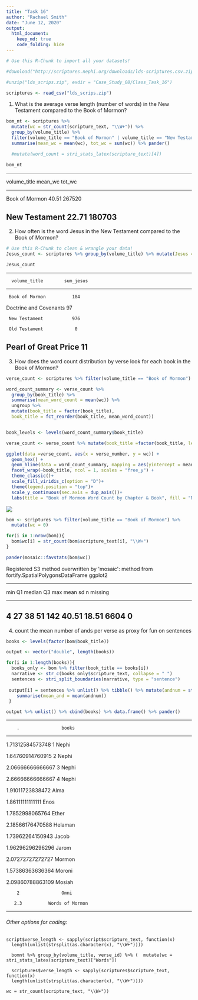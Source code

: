 ```yaml
---
title: "Task 16"
author: "Rachael Smith"
date: "June 12, 2020"
output:
  html_document:  
    keep_md: true
    code_folding: hide
---
```










```r
# Use this R-Chunk to import all your datasets!

#download("http://scriptures.nephi.org/downloads/lds-scriptures.csv.zip", dest = "lds_scrips.zip", mode = "wb")

#unzip("lds_scrips.zip", exdir = "Case_Study_08/Class_Task_16")

scriptures <- read_csv("lds_scrips.zip")
```

1. What is the average verse length (number of words) in the New Testament compared to the Book of Mormon?


```r
bom_nt <- scriptures %>% 
  mutate(wc = str_count(scripture_text, "\\W+")) %>% 
  group_by(volume_title) %>%
  filter(volume_title == "Book of Mormon" | volume_title == "New Testament") %>% 
  summarise(mean_wc = mean(wc), tot_wc = sum(wc)) %>% pander()

  #mutate(word_count = stri_stats_latex(scripture_text)[4])

bom_nt
```


-----------------------------------
  volume_title    mean_wc   tot_wc 
---------------- --------- --------
 Book of Mormon    40.51    267520 

 New Testament     22.71    180703 
-----------------------------------


2. How often is the word Jesus in the New Testament compared to the Book of Mormon?



```r
# Use this R-Chunk to clean & wrangle your data!
Jesus_count <- scriptures %>% group_by(volume_title) %>% mutate(Jesus = str_count(scripture_text, "Jesus")) %>% summarise(sum_jesus = sum(Jesus)) %>% pander()

Jesus_count
```


------------------------------------
      volume_title        sum_jesus 
------------------------ -----------
     Book of Mormon          184    

 Doctrine and Covenants      97     

     New Testament           976    

     Old Testament            0     

  Pearl of Great Price       11     
------------------------------------

3. How does the word count distribution by verse look for each book in the Book of Mormon?


```r
verse_count <- scriptures %>% filter(volume_title == "Book of Mormon") %>% mutate(wc = str_count(scripture_text, "\\W+"))

word_count_summary <- verse_count %>% 
  group_by(book_title) %>% 
  summarise(mean_word_count = mean(wc)) %>% 
  ungroup %>% 
  mutate(book_title = factor(book_title),
  book_title = fct_reorder(book_title, mean_word_count))


book_levels <- levels(word_count_summary$book_title)

verse_count <- verse_count %>% mutate(book_title =factor(book_title, levels = book_levels))

ggplot(data =verse_count, aes(x = verse_number, y = wc)) +
  geom_hex() +
  geom_hline(data = word_count_summary, mapping = aes(yintercept = mean_word_count, color = ""), size = 1.0) +
  facet_wrap(~book_title, ncol = 1, scales = "free_y") +
  theme_classic()+
  scale_fill_viridis_c(option = "D")+
  theme(legend.position = "top")+
  scale_y_continuous(sec.axis = dup_axis())+
  labs(title = "Book of Mormon Word Count by Chapter & Book", fill = "Number of Words Per Verse", y = "Word Count per Chapter", x = "Number of Verses Per Chapter", color = "Mean Word Count Per Book")
```

![](Task-16_files/figure-html/unnamed-chunk-4-1.png)<!-- -->



```r
bom <- scriptures %>% filter(volume_title == "Book of Mormon") %>%
  mutate(wc = 0)

for(i in 1:nrow(bom)){
  bom$wc[i] = str_count(bom$scripture_text[i], "\\W+")
}

pander(mosaic::favstats(bom$wc))
```

Registered S3 method overwritten by 'mosaic':
  method                           from   
  fortify.SpatialPolygonsDataFrame ggplot2

---------------------------------------------------------------
 min   Q1   median   Q3   max   mean     sd      n     missing 
----- ---- -------- ---- ----- ------- ------- ------ ---------
  4    27     38     51   142   40.51   18.51   6604      0    
---------------------------------------------------------------

4. count the mean number of ands per verse as proxy for fun on sentences


```r
books <- levels(factor(bom$book_title)) 

output <- vector("double", length(books)) 

for(i in 1:length(books)){
  books_only <- bom %>% filter(book_title == books[i])
  narrative <- str_c(books_only$scripture_text, collapse = " ")
  sentences <- stri_split_boundaries(narrative, type = "sentence")
  
 output[i] = sentences %>% unlist() %>% tibble() %>% mutate(andnum = str_count(., "and")) %>% 
    summarise(mean_and = mean(andnum))
 }

output %>% unlist() %>% cbind(books) %>% data.frame() %>% pander()
```


------------------------------------
        .                books      
------------------ -----------------
 1.71312584573748       1 Nephi     

 1.64760914760915       2 Nephi     

 2.06666666666667       3 Nephi     

 2.66666666666667       4 Nephi     

 1.91011723838472        Alma       

 1.86111111111111        Enos       

 1.7852998065764         Ether      

 2.18566176470588       Helaman     

 1.73962264150943        Jacob      

 1.96296296296296        Jarom      

 2.07272727272727       Mormon      

 1.57386363636364       Moroni      

 2.09860788863109       Mosiah      

        2                Omni       

       2.3          Words of Mormon 
------------------------------------


###### Other options for coding:
```
script$verse_length <- sapply(script$scripture_text, function(x)
  length(unlist(strsplit(as.character(x), "\\W+"))))
  
  bomnt %>% group_by(volume_title, verse_id) %>% (  mutate(wc = stri_stats_latex(scripture_text)["Words"])
  
  scriptures$verse_length <- sapply(scriptures$scripture_text, function(x)
  length(unlist(strsplit(as.character(x), "\\W+"))))

wc = str_count(scripture_text, "\\W+"))
```
